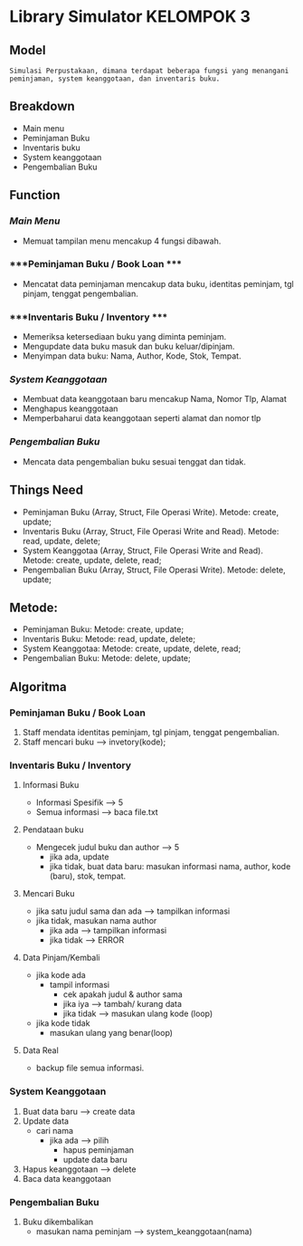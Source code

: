 # Library Simulator KELOMPOK 3

## Model
    Simulasi Perpustakaan, dimana terdapat beberapa fungsi yang menangani peminjaman, system keanggotaan, dan inventaris buku.

## Breakdown
- Main menu
- Peminjaman Buku
- Inventaris buku
- System keanggotaan
- Pengembalian Buku

## Function
### ***Main Menu***
- Memuat tampilan menu mencakup 4 fungsi dibawah.
### ***Peminjaman Buku / Book Loan ***
- Mencatat data  peminjaman mencakup data buku, identitas peminjam, tgl pinjam, tenggat pengembalian.
### ***Inventaris Buku / Inventory ***
- Memeriksa ketersediaan buku yang diminta peminjam.
- Mengupdate data buku masuk dan buku keluar/dipinjam.
- Menyimpan data buku: Nama, Author, Kode, Stok, Tempat.
### ***System Keanggotaan***
- Membuat data keanggotaan baru mencakup Nama, Nomor Tlp, Alamat
- Menghapus keanggotaan
- Memperbaharui data keanggotaan seperti alamat dan nomor tlp
### ***Pengembalian Buku***
- Mencata data pengembalian buku sesuai tenggat dan tidak.

## Things Need
- Peminjaman Buku (Array, Struct, File Operasi Write). Metode: create, update;
- Inventaris Buku (Array, Struct, File Operasi Write and Read). Metode: read, update, delete;
- System Keanggotaa (Array, Struct, File Operasi Write and Read). Metode: create, update, delete, read;
- Pengembalian Buku (Array, Struct, File Operasi Write). Metode: delete, update;

## Metode:
- Peminjaman Buku: Metode: create, update;
- Inventaris Buku: Metode: read, update, delete;
- System Keanggotaa: Metode: create, update, delete, read;
- Pengembalian Buku: Metode: delete, update;

## Algoritma
### Peminjaman Buku / Book Loan
1. Staff mendata identitas peminjam, tgl pinjam, tenggat pengembalian.
2. Staff mencari buku --> invetory(kode);

### Inventaris Buku / Inventory
1. Informasi Buku
    - Informasi Spesifik --> 5
    - Semua informasi --> baca file.txt

2. Pendataan buku
    - Mengecek judul buku dan author --> 5
        - jika ada, update
        - jika tidak, buat data baru: masukan informasi nama, author, kode (baru), stok, tempat.
    
3. Mencari Buku
    - jika satu judul sama dan ada --> tampilkan informasi
    - jika tidak, masukan nama author
        - jika ada --> tampilkan informasi
        - jika tidak --> ERROR

4. Data Pinjam/Kembali
    - jika kode ada
        - tampil informasi
            - cek apakah judul & author sama
             - jika iya --> tambah/ kurang data
             - jika tidak --> masukan ulang kode (loop)
    - jika kode tidak 
        - masukan ulang yang benar(loop)

5. Data Real
    - backup file semua informasi.

### System Keanggotaan
1. Buat data baru --> create data
2. Update data 
    - cari nama
        - jika ada --> pilih
            - hapus peminjaman
            - update data baru
3. Hapus keanggotaan --> delete
4. Baca data keanggotaan

### Pengembalian Buku
1. Buku dikembalikan 
    - masukan nama peminjam --> system_keanggotaan(nama)
